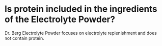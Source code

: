 # Is protein included in the ingredients of the Electrolyte Powder?

Dr. Berg Electrolyte Powder focuses on electrolyte replenishment and does not contain protein.